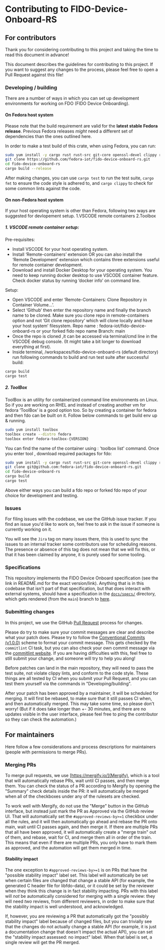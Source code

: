 # Contributing to FIDO-Device-Onboard-RS

## For contributors

Thank you for considering contributing to this project and taking the time to read this document in advance!

This document describes the guidelines for contributing to this project.
If you want to suggest any changes to the process, please feel free to open a Pull Request against this file!

### Developing / building

There are a number of ways in which you can set up development environments for working on FDO (FIDO Device Onboarding).

#### On Fedora host system

Please note that the build requirement are valid for the **latest stable Fedora release**.
Previous Fedora releases *might* need a different set of dependencies than the ones outlined here.

In order to make a test build of this crate, when using Fedora, you can run:

``` bash
sudo yum install -y cargo rust rust-src git-core openssl-devel clippy rustfmt golang tpm2-tss-devel clevis clevis-luks cryptsetup cryptsetup-devel clang-devel cracklib-dicts sqlite-devel libpq-devel
git clone https://github.com/fedora-iot/fido-device-onboard-rs.git
cd fido-device-onboard-rs
cargo build --release
```

After making changes, you can use `cargo test` to run the test suite, `cargo fmt` to ensure the code style is adhered to, and `cargo clippy` to check for some common lints against the code.


#### On non-Fedora host system

If your host operating system is other than Fedora, following two ways are suggested for devlopement setup.
1.VSCODE remote containers
2.Toolbox

##### 1. VSCODE remote container setup:

Pre-requisites:
- Install VSCODE for your host operating system.
- Install ‘Remote-containers’ extension OR you can also install the ‘Remote Development’ extension which contains three extensions useful for remote container development.
- Download and install Docker Desktop for your operating system. You need to keep running docker desktop to use VSCODE container feature. Check docker status by running ‘docker info’ on command line.

Setup:
- Open VSCODE and enter ‘Remote-Containers: Clone Repository in Container Volume...’.
- Select ‘Github’ then enter the repository name and finally the branch name to be cloned. Make sure you clone repo in remote-containers option and not ‘Git clone repository’ which will clone locally and have your host system’ filesystem.
Repo name : fedora-iot/fido-device-onboard-rs or your forked fido repo name
Branch: main
- Once the repo is cloned ,it can be accessed via terminal/cmd line in the VSCODE debug console. (It might take a bit longer to download everything at first).
- Inside terminal, /workspaces/fido-device-onboard-rs (default directory) run following commands to build and run test suite after successful build:
``` bash
cargo build
cargo test
```

##### 2. ToolBox

ToolBox is an utility for containerized command line environments on Linux. So if you are working on RHEL and instead of creating another vm for fedora ‘ToolBox’ is a good option too. So by creating a container for fedora and then fdo can be built on it. Follow below commands to get build env up & running.

``` bash
sudo yum install toolbox
toolbox create --distro fedora
toolbox enter fedora-toolbox-{VERSION}
```

You can find the name of the container using : 'toolbox list' command.
Once you enter tool , download required packages for fdo:

``` bash
sudo yum install -y cargo rust rust-src git-core openssl-devel clippy rustfmt golang tpm2-tss-devel clevis clevis-luks cryptsetup cryptsetup-devel clang-devel cracklib-dicts sqlite-devel libpq-devel
git clone git@github.com:fedora-iot/fido-device-onboard-rs.git
cd fido-device-onboard-rs
cargo build
cargo test
```

Above either ways you can build a fdo repo or forked fdo repo of your choice for development and testing.

### Issues

For filing issues with the codebase, we use the GitHub issue tracker.
If you find an issue you'd like to work on, feel free to ask in the issue if someone is currently working on it.

You will see the `Jira` tag on many issues there, this is used to sync the issues to an internal tracker some contributors use for scheduling reasons.
The presence or absence of this tag does not mean that we will fix this, or that it has been claimed by anyone, it is purely used for some tooling.

### Specifications

This repository implements the FIDO Device Onboard specification (see the link in README.md for the exact version/link).
Anything that is in this codebase that isn't part of that specification, but that does interact with external systems, should have a specification in the [`docs/specs/`](https://github.com/fedora-iot/fido-device-onboard-rs/tree/main/docs/specs) directory, which gets rendered (from the `main`) branch to [here](https://fedora-iot.github.io/fido-device-onboard-rs/specs/).

### Submitting changes

In this project, we use the GitHub [Pull Request](https://docs.github.com/en/pull-requests) process for changes.

Please do try to make sure your commit messages are clear and describe what your patch does.
Please try to follow the [Conventional Commits (v1.0.0)](https://www.conventionalcommits.org/en/v1.0.0/) scheme to format your commit message.
This gets checked by the `commitlint` CI task, but you can also check your own commit message via the [commitlint website](https://commitlint.io/).
If you are having difficulties with this, feel free to still submit your change, and someone will try to help you along!

Before patches can land in the main repository, they will need to pass the test suite, not violate clippy lints, and conform to the code style.
These things are all tested by CI when you submit your Pull Request, and you can test them yourself via the commands in "Developing/building".

After your patch has been approved by a maintainer, it will be scheduled for merging.
It will first be rebased, to make sure that it still passes CI when, and then automatically merged.
This may take some time, so please don't worry!
(But if it does take longer than +- 30 minutes, and there are no updates visible in the user interface, please feel free to ping the contributor so they can check the automation.)

## For maintainers

Here follow a few considerations and process descriptions for maintainers (people with permissions to merge PRs).

### Merging PRs

To merge pull requests, we use [https://mergify.io/](Mergify), which is a tool that will automatically rebase PRs, wait until CI passes, and then merge them.
You can check the status of a PR according to Mergify by opening the "Summary" check details inside the PR: it will automatically be merged when all of the checkboxes under any of the rulesets are checked.

To work well with Mergify, do not use the "Merge" button in the GitHub interface, but instead just mark the PR as Approved via the GitHub review UI.
That will automatically set the `#approved-reviews-by>=1` checkbox under all the rules, and it will then automatically go ahead and rebase the PR onto main, wait until CI passes again, and then merge it.
If there are multiple PRs that all have been approved, it will automatically create a "merge train" out of them, and rebase, wait for CI, and merge them all in order of the train.
This means that even if there are multiple PRs, you only have to mark them as approved, and the automation will get them merged in time.

#### Stability impact

The one exception to `#approved-reviews-by>=1` is on PRs that have the "possible stability impact" label set.
This label will automatically be set when certain files are changed that change a stable API (for example, the generated C header file for libfdo-data), or it could be set by the reviewer when they think this change is in fact stability impacting.
PRs with this label will *not* be automatically considered for merging with a single review: they will need *two* reviews, from different reviewers, in order to make sure that the stability impact is well understood, and acknowledged.

If, however, you are reviewing a PR that automatically got the "possibly stability impact" label because of changed files, but you can trivially see that the changes do not actually change a stable API (for example, it is just a documentation change that doesn't impact the actual API), you can set the "stability impact assessed: no impact" label.
When that label is set, a single review will get the PR merged.
